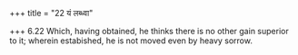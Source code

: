 +++
title = "22 यं लब्ध्वा"

+++
6.22 Which, having obtained, he thinks there is no other gain superior
to it; wherein estabished, he is not moved even by heavy sorrow.
